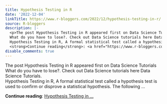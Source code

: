 ```yaml
---
title: Hypothesis Testing in R
date: '2022-12-04'
linkTitle: https://www.r-bloggers.com/2022/12/hypothesis-testing-in-r/
source: R-bloggers
description: |-
  <p>The post Hypothesis Testing in R appeared first on Data Science Tutorials<br />
  What do you have to lose?. Check out Data Science tutorials here Data Science Tutorials.<br />
  Hypothesis Testing in R, A formal statistical test called a hypothesis test is used to confirm or disprove a statistical hypothesis. The following ...</p>
  <strong>Continue reading</strong>: <a href="https://www.r-bloggers.com/2022/12/hypothesis-testing-in-r/">Hypothesis Testing in ...
disable_comments: true
---
```

<p>The post Hypothesis Testing in R appeared first on Data Science Tutorials<br />
What do you have to lose?. Check out Data Science tutorials here Data Science Tutorials.<br />
Hypothesis Testing in R, A formal statistical test called a hypothesis test is used to confirm or disprove a statistical hypothesis. The following ...</p>
<strong>Continue reading</strong>: <a href="https://www.r-bloggers.com/2022/12/hypothesis-testing-in-r/">Hypothesis Testing in ...